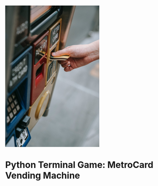 <img src="https://github.com/Z-Marta/NYC-MetroBus-Card/blob/main/Media/vending_machine.jpg" 
alt="NYC MetroCard Vending Machine" width="300"
align="middle" >

# Python Terminal Game: MetroCard Vending Machine
